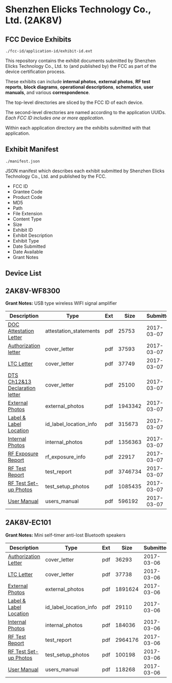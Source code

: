 # Shenzhen Elicks Technology Co., Ltd. (2AK8V)
## FCC Device Exhibits

```
./fcc-id/application-id/exhibit-id.ext
```

This repository contains the exhibit documents submitted by Shenzhen Elicks Technology Co., Ltd. to (and published by) the FCC as part of the device certification process.

These exhibits can include **internal photos**, **external photos**, **RF test reports**, **block diagrams**, **operational descriptions**, **schematics**, **user manuals**, and various **correspondence**.

The top-level directories are sliced by the FCC ID of each device.

The second-level directories are named according to the application UUIDs. *Each FCC ID includes one or more application.*

Within each application directory are the exhibits submitted with that application. 

## Exhibit Manifest

```
./manifest.json
```

JSON manifest which describes each exhibit submitted by Shenzhen Elicks Technology Co., Ltd. and published by the FCC.

- FCC ID
- Grantee Code
- Product Code
- MD5
- Path
- File Extension
- Content Type
- Size
- Exhibit ID
- Exhibit Description
- Exhibit Type
- Date Submitted
- Date Available
- Grant Notes

## Device List
## 2AK8V-WF8300
**Grant Notes:** USB type wireless WIFI signal amplifier

| Description | Type | Ext | Size | Submitted | Available |
| ----------- | ---- | --- | ---- | --------- | --------- |
| [DOC Attestation Letter](2AK8V-WF8300/66b79231b5899ac3e51bbb4d41dbed5d/3305619.pdf) | attestation_statements | pdf | 25753 | 2017-03-07 | 2017-03-07 |
| [Authorization letter](2AK8V-WF8300/66b79231b5899ac3e51bbb4d41dbed5d/3305621.pdf) | cover_letter | pdf | 37593 | 2017-03-07 | 2017-03-07 |
| [LTC Letter](2AK8V-WF8300/66b79231b5899ac3e51bbb4d41dbed5d/3305622.pdf) | cover_letter | pdf | 37749 | 2017-03-07 | 2017-03-07 |
| [DTS Ch12&13 Declaration letter](2AK8V-WF8300/66b79231b5899ac3e51bbb4d41dbed5d/3305623.pdf) | cover_letter | pdf | 25100 | 2017-03-07 | 2017-03-07 |
| [External Photos](2AK8V-WF8300/66b79231b5899ac3e51bbb4d41dbed5d/3305624.pdf) | external_photos | pdf | 1943342 | 2017-03-07 | 2017-03-07 |
| [Label & Label Location](2AK8V-WF8300/66b79231b5899ac3e51bbb4d41dbed5d/3305625.pdf) | id_label_location_info | pdf | 315673 | 2017-03-07 | 2017-03-07 |
| [Internal Photos](2AK8V-WF8300/66b79231b5899ac3e51bbb4d41dbed5d/3305626.pdf) | internal_photos | pdf | 1356363 | 2017-03-07 | 2017-03-07 |
| [RF Exposure Report](2AK8V-WF8300/66b79231b5899ac3e51bbb4d41dbed5d/3305628.pdf) | rf_exposure_info | pdf | 22917 | 2017-03-07 | 2017-03-07 |
| [RF Test Report](2AK8V-WF8300/66b79231b5899ac3e51bbb4d41dbed5d/3305631.pdf) | test_report | pdf | 3746734 | 2017-03-07 | 2017-03-07 |
| [RF Test Set-up Photos](2AK8V-WF8300/66b79231b5899ac3e51bbb4d41dbed5d/3305632.pdf) | test_setup_photos | pdf | 1085435 | 2017-03-07 | 2017-03-07 |
| [User Manual](2AK8V-WF8300/66b79231b5899ac3e51bbb4d41dbed5d/3305630.pdf) | users_manual | pdf | 596192 | 2017-03-07 | 2017-03-07 |
## 2AK8V-EC101
**Grant Notes:** Mini self-timer anti-lost Bluetooth speakers

| Description | Type | Ext | Size | Submitted | Available |
| ----------- | ---- | --- | ---- | --------- | --------- |
| [Authorization Letter](2AK8V-EC101/f56e7227f3c75b503633ea27f5dc7c1e/3304645.pdf) | cover_letter | pdf | 36293 | 2017-03-06 | 2017-03-06 |
| [LTC Letter](2AK8V-EC101/f56e7227f3c75b503633ea27f5dc7c1e/3304646.pdf) | cover_letter | pdf | 37738 | 2017-03-06 | 2017-03-06 |
| [External Photos](2AK8V-EC101/f56e7227f3c75b503633ea27f5dc7c1e/3304647.pdf) | external_photos | pdf | 1891624 | 2017-03-06 | 2017-03-06 |
| [Label & Label Location](2AK8V-EC101/f56e7227f3c75b503633ea27f5dc7c1e/3304648.pdf) | id_label_location_info | pdf | 29110 | 2017-03-06 | 2017-03-06 |
| [Internal Photos](2AK8V-EC101/f56e7227f3c75b503633ea27f5dc7c1e/3304649.pdf) | internal_photos | pdf | 184036 | 2017-03-06 | 2017-03-06 |
| [RF Test Report](2AK8V-EC101/f56e7227f3c75b503633ea27f5dc7c1e/3304652.pdf) | test_report | pdf | 2964176 | 2017-03-06 | 2017-03-06 |
| [RF Test Set-up Photos](2AK8V-EC101/f56e7227f3c75b503633ea27f5dc7c1e/3304653.pdf) | test_setup_photos | pdf | 100198 | 2017-03-06 | 2017-03-06 |
| [User Manual](2AK8V-EC101/f56e7227f3c75b503633ea27f5dc7c1e/3304654.pdf) | users_manual | pdf | 118268 | 2017-03-06 | 2017-03-06 |
